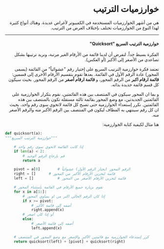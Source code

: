 <div dir="rtl" lang="ar">

# خوارزميات الترتيب

هي من أشهر الخوارزميات المستخدمة في الكمبيوتر لأغراض عديدة. وهناك أنواع كثيرة لهذا النوع من الخوارزميات تختلف بإختلاف الغرض من الترتيب.



<hr>

#### خوارزمية الترتيب السريع "Quicksort"

الفكرة بسيط جداً. لنفرض أن لدينا قائمة من الأرقام الغير مرتبة، ونريد ترتيبها بشكل تصاعدي من الأصغر إلى الأكبر (أو العكس).

تعتمد فكرة خوارزمية الترتيب السريع  على إختيار رقم "عشوائياً" من القائمة (يسمى المحور) عادة الرقم الأول في القائمة. بعدها تقوم بتقسيم الأرقام الأخرى إلى قسمين: **قائمة ارقام اكبر** من الرقم المحور، و **قائمة ارقام أصغر** من الرقم المحور. بحيث سيكون كل قسم قائمة جديدة بذاته.

و بما ان المحور سيكون في المنتصف بين هذه القائمتين، نقوم بتكرار الخوارزمية على القائمتين الجديدتين، مع وضع المحور بقائمة ثالثة مستقلة تكون بالمنتصف بين هذه القائمتين. نكرر إستعداء الخوارزمية حتى تصبح كل قائمة لاتحوي سوى رقم واحد، بحيث ان كل رقم سينتهي به المطاف ليكون في المنتصف بين الرقم الأكبر منه والرقم الأصغر منه.

هنا مثال لكيفية كتابة الخوارزمية:


</div>

```python
def quicksort(a):
"""خوارزمية الترتيب السريع"""

	# إذا كانت القائمة لاتحوي سوى رقم واحد
	if len(a) < 2:
		# قم بإرجاع الرقم الوحيد
		return a

	pivot = a[0]		# الرقم المحور (نختار الرقم الأول) عشوائياً
	right = []		# قائمة لتخزين الأرقام الأكبر من المحور
	left = []			# قائمة لتخزين الأرقام الأصغر من المحور

  	# نقوم بزيارة جميع الأرقام في القائمة بإستثناء المحور
	for x in a[1:]:
    	# إذا كان الرقم الحالي اكبر من او يساوي المحور
	    if x >= pivot:
			# أضفه إلى قائمة الأكبر
			right.append(x)
      	# أو إذا كان اصغر
	    else:
			# أضفه إلى قائمة الأصغر
      		left.append(x)

	# كرر إستدعاء الخوارزمية مع قائمتين الأكبر والإصغر مع وضع المحور في المنتصف
	return quicksort(left) + [pivot] + quicksort(right)
```
